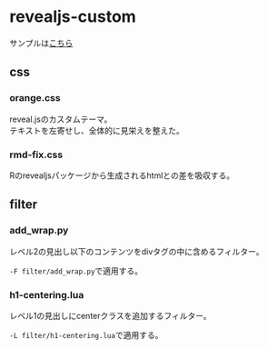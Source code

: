 # revealjs-custom

サンプルは[こちら](https://bayashi-cl.github.io/revealjs-custom/sample.html)

## css

### orange.css

reveal.jsのカスタムテーマ。  
テキストを左寄せし、全体的に見栄えを整えた。

### rmd-fix.css

Rのrevealjsパッケージから生成されるhtmlとの差を吸収する。

## filter

### add_wrap.py

レベル2の見出し以下のコンテンツをdivタグの中に含めるフィルター。

`-F filter/add_wrap.py`で適用する。

### h1-centering.lua

レベル1の見出しにcenterクラスを追加するフィルター。

`-L filter/h1-centering.lua`で適用する。
